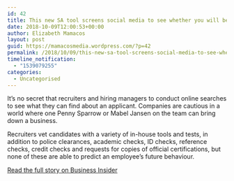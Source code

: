 ```yaml
---
id: 42
title: This new SA tool screens social media to see whether you will be a good employee
date: 2018-10-09T12:00:53+00:00
author: Elizabeth Mamacos
layout: post
guid: https://mamacosmedia.wordpress.com/?p=42
permalink: /2018/10/09/this-new-sa-tool-screens-social-media-to-see-whether-you-will-be-a-good-employee/
timeline_notification:
  - "1539079255"
categories:
  - Uncategorised
---
```

It’s no secret that recruiters and hiring managers to conduct online searches to see what they can find about an applicant. Companies are cautious in a world where one Penny Sparrow or Mabel Jansen on the team can bring down a business.

Recruiters vet candidates with a variety of in-house tools and tests, in addition to police clearances, academic checks, ID checks, reference checks, credit checks and requests for copies of official certifications, but none of these are able to predict an employee’s future behaviour.

<a href="https://www.businessinsider.co.za/this-sa-tool-screens-your-social-media-2018-5" target="_blank" rel="noopener">Read the full story on Business Insider</a>